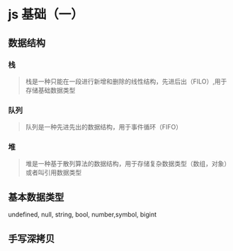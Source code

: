# js 基础（一）

## 数据结构

### 栈
> 栈是一种只能在一段进行新增和删除的线性结构，先进后出（FILO）,用于存储基础数据类型

### 队列
> 队列是一种先进先出的数据结构，用于事件循环（FIFO）

### 堆
> 堆是一种基于散列算法的数据结构，用于存储复杂数据类型（数组，对象）或者叫引用数据类型

## 基本数据类型
undefined, null, string, bool, number,symbol, bigint

## 手写深拷贝

